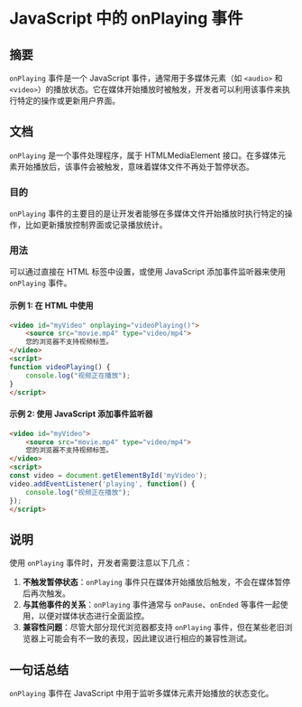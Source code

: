 <!--
Meta Description: # JavaScript 中的 onPlaying 事件 ## 摘要 `onPlaying` 事件是一个 JavaScript 事件，通常用于多媒体元素（如 `<audio>` 和 `<video>`）的播放状态。它在媒体开始播放时被触发，开发者可以利用该事件来执行特定的操作或更新用户界面。 ## ...
Meta Keywords: onplaying, video, javascript, html, mp4
-->

# JavaScript 中的 onPlaying 事件

## 摘要
`onPlaying` 事件是一个 JavaScript 事件，通常用于多媒体元素（如 `<audio>` 和 `<video>`）的播放状态。它在媒体开始播放时被触发，开发者可以利用该事件来执行特定的操作或更新用户界面。

## 文档
`onPlaying` 是一个事件处理程序，属于 HTMLMediaElement 接口。在多媒体元素开始播放后，该事件会被触发，意味着媒体文件不再处于暂停状态。

### 目的
`onPlaying` 事件的主要目的是让开发者能够在多媒体文件开始播放时执行特定的操作，比如更新播放控制界面或记录播放统计。

### 用法
可以通过直接在 HTML 标签中设置，或使用 JavaScript 添加事件监听器来使用 `onPlaying` 事件。

#### 示例 1: 在 HTML 中使用
```html
<video id="myVideo" onplaying="videoPlaying()">
    <source src="movie.mp4" type="video/mp4">
    您的浏览器不支持视频标签。
</video>
<script>
function videoPlaying() {
    console.log("视频正在播放");
}
</script>
```

#### 示例 2: 使用 JavaScript 添加事件监听器
```html
<video id="myVideo">
    <source src="movie.mp4" type="video/mp4">
    您的浏览器不支持视频标签。
</video>
<script>
const video = document.getElementById('myVideo');
video.addEventListener('playing', function() {
    console.log("视频正在播放");
});
</script>
```

## 说明
使用 `onPlaying` 事件时，开发者需要注意以下几点：

1. **不触发暂停状态**：`onPlaying` 事件只在媒体开始播放后触发，不会在媒体暂停后再次触发。
2. **与其他事件的关系**：`onPlaying` 事件通常与 `onPause`、`onEnded` 等事件一起使用，以便对媒体状态进行全面监控。
3. **兼容性问题**：尽管大部分现代浏览器都支持 `onPlaying` 事件，但在某些老旧浏览器上可能会有不一致的表现，因此建议进行相应的兼容性测试。

## 一句话总结
`onPlaying` 事件在 JavaScript 中用于监听多媒体元素开始播放的状态变化。